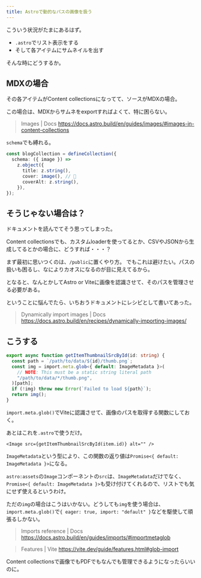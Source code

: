 ```yaml
---
title: Astroで動的なパスの画像を扱う
---
```


こういう状況がたまにあるはず。

- `.astro`でリスト表示をする
- そして各アイテムにサムネイルを出す

そんな時にどうするか。

## MDXの場合

その各アイテムがContent collectionsになってて、ソースがMDXの場合。

この場合は、MDXからサムネをexportすればよくて、特に困らない。

> Images | Docs
> https://docs.astro.build/en/guides/images/#images-in-content-collections

`schema`でも縛れる。

```ts
const blogCollection = defineCollection({
  schema: ({ image }) =>
    z.object({
      title: z.string(),
      cover: image(), // 👀
      coverAlt: z.string(),
    }),
});
```

## そうじゃない場合は？

ドキュメントを読んでてそう思ってしまった。

Content collectionsでも、カスタムloaderを使ってるとか、CSVやJSONから生成してるとかの場合に、どうすれば・・・？

まず最初に思いつくのは、`/public`に置くやり方。
でもこれは避けたい。パスの扱いも困るし、なによりカオスになるのが目に見えてるから。

となると、なんとかしてAstro or Viteに画像を認識させて、そのパスを管理させる必要がある。

ということに悩んでたら、いちおうドキュメントにレシピとして書いてあった。

> Dynamically import images | Docs
> https://docs.astro.build/en/recipes/dynamically-importing-images/

## こうする

```ts
export async function getItemThumbnailSrcById(id: string) {
  const path = `/path/to/data/${id}/thumb.png`;
  const img = import.meta.glob<{ default: ImageMetadata }>(
    // NOTE: This must be a static string literal path
    "/path/to/data/*/thumb.png",
  )[path];
  if (!img) throw new Error(`Failed to load ${path}`);
  return img();
}
```

`import.meta.glob()`でViteに認識させて、画像のパスを取得する関数にしておく。

あとはこれを`.astro`で使うだけ。

```astro
<Image src={getItemThumbnailSrcById(item.id)} alt="" />
```

`ImageMetadata`という型により、この関数の返り値は`Promise<{ default: ImageMetadata }>`になる。

`astro:assets`の`Image`コンポーネントの`src`は、`ImageMetadata`だけでなく、`Promise<{ default: ImageMetadata }>`も受け付けてくれるので、リストでも気にせず使えるというわけ。

ただの`img`の場合はこうはいかない。どうしても`img`を使う場合は、`import.meta.glob()`で`{ eager: true, import: "default" }`などを駆使して頑張るしかない。

> Imports reference | Docs
> https://docs.astro.build/en/guides/imports/#importmetaglob

> Features | Vite
> https://vite.dev/guide/features.html#glob-import

Content collectionsで画像でもPDFでもなんでも管理できるようになったらいいのに。

